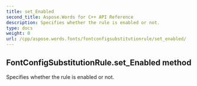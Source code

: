 ```yaml
---
title: set_Enabled
second_title: Aspose.Words for C++ API Reference
description: Specifies whether the rule is enabled or not. 
type: docs
weight: 0
url: /cpp/aspose.words.fonts/fontconfigsubstitutionrule/set_enabled/
---
```

## FontConfigSubstitutionRule.set_Enabled method


Specifies whether the rule is enabled or not.

